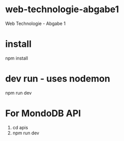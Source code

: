 # web-technologie-abgabe1
Web Technologie - Abgabe 1

# install
npm install

# dev run - uses nodemon
npm run dev

# For MondoDB API
1. cd apis
2. npm run dev